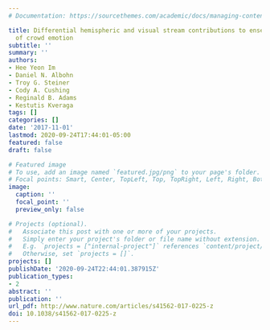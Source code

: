 ```yaml
---
# Documentation: https://sourcethemes.com/academic/docs/managing-content/

title: Differential hemispheric and visual stream contributions to ensemble coding
  of crowd emotion
subtitle: ''
summary: ''
authors:
- Hee Yeon Im
- Daniel N. Albohn
- Troy G. Steiner
- Cody A. Cushing
- Reginald B. Adams
- Kestutis Kveraga
tags: []
categories: []
date: '2017-11-01'
lastmod: 2020-09-24T17:44:01-05:00
featured: false
draft: false

# Featured image
# To use, add an image named `featured.jpg/png` to your page's folder.
# Focal points: Smart, Center, TopLeft, Top, TopRight, Left, Right, BottomLeft, Bottom, BottomRight.
image:
  caption: ''
  focal_point: ''
  preview_only: false

# Projects (optional).
#   Associate this post with one or more of your projects.
#   Simply enter your project's folder or file name without extension.
#   E.g. `projects = ["internal-project"]` references `content/project/deep-learning/index.md`.
#   Otherwise, set `projects = []`.
projects: []
publishDate: '2020-09-24T22:44:01.387915Z'
publication_types:
- 2
abstract: ''
publication: ''
url_pdf: http://www.nature.com/articles/s41562-017-0225-z
doi: 10.1038/s41562-017-0225-z
---
```

